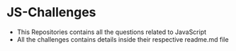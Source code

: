 # JS-Challenges

- This Repositories contains all the questions related to JavaScript
- All the challenges contains details inside their respective readme.md file
